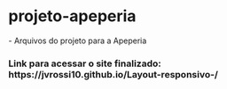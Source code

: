 <h1> projeto-apeperia </h1>
- Arquivos do projeto para a Apeperia
<h3>Link para acessar o site finalizado: https://jvrossi10.github.io/Layout-responsivo-/</h3>
